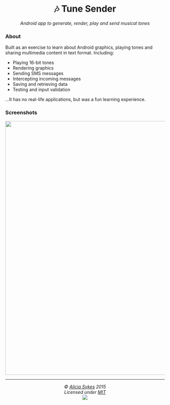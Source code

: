 <h1 align="center">🎶 Tune Sender</h1>
<p align="center">
  <i>Android app to generate, render, play and send musical tones</i>
</p>


### About

Built as an exercise to learn about Android graphics, playing tones and sharing multimedia content in text format.
Including:
- Playing 16-bit tones
- Rendering graphics
- Sending SMS messages
- Intercepting incoming messages
- Saving and retrieving data
- Testing and input validation

...It has no real-life applications, but was a fun learning experience.


### Screenshots

<p align="center"><img width="800" src="https://i.ibb.co/6JZdP1b/tune-sender-screenshots.png"/></p>

---

<p  align="center">
  <i>© <a href="https://aliciasykes.com">Alicia Sykes</a> 2015</i><br>
  <i>Licensed under <a href="https://gist.github.com/Lissy93/143d2ee01ccc5c052a17">MIT</a></i><br>
  <a href="https://github.com/lissy93"><img src="https://i.ibb.co/4KtpYxb/octocat-clean-mini.png" /></a>
</p>
